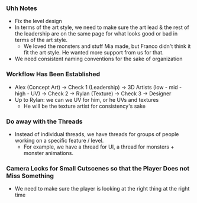 ### Uhh Notes
- Fix the level design
- In terms of the art style, we need to make sure the art lead & the rest of the leadership are on the same page for what looks good or bad in terms of the art style.
	- We loved the monsters and stuff Mia made, but Franco didn't think it fit the art style. He wanted more support from us for that.
- We need consistent naming conventions for the sake of organization

### Workflow Has Been Established
- Alex (Concept Art) -> Check 1 (Leadership) -> 3D Artists (low - mid - high - UV) -> Check 2 -> Rylan (Texture) -> Check 3 -> Designer
- Up to Rylan: we can we UV for him, or he UVs and textures
	- He will be the texture artist for consistency's sake

### Do away with the Threads
- Instead of individual threads, we have threads for groups of people working on a specific feature / level.
	- For example, we have a thread for UI, a thread for monsters + monster animations.

### Camera Locks for Small Cutscenes so that the Player Does not Miss Something
- We need to make sure the player is looking at the right thing at the right time
